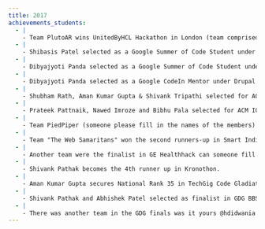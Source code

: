 ```yaml
---
title: 2017
achievements_students:
  - |
    - Team PlutoAR wins UnitedByHCL Hackathon in London (team comprised of Ankit Panda, Shourya Pratap Singh and ShushobhitPanigrahi)
  - |
    - Shibasis Patel selected as a Google Summer of Code Student under Open Astronomy
  - |
    - Dibyajyoti Panda selected as a Google Summer of Code Student under Drupal
  - |
    - Dibyajyoti Panda selected as a Google CodeIn Mentor under Drupal
  - |
    - Shubham Rath, Aman Kumar Gupta & Shivank Tripathi selected for ACM ICPC Kolkata Regionals
  - |
    - Prateek Pattnaik, Nawed Imroze and Bibhu Pala selected for ACM ICPC Amritapuri Regionals
  - |
    - Team PiedPiper (someone please fill in the names of the members) won the first prize in Smart India Hackathon.
  - |
    - Team "The Web Samaritans" won the second runners-up in Smart India Hackathon(members:Abhijeet Panda, Anuva Acharya, Sheikh  - Sohail, Sami Ur Rehman, Rohan Panda, Shubhankar Mohapatra)
  - |
    - Another team were the finalist in GE Healthhack can someone fill in their names please (cc @sr6033 @shibasisp )
  - |
    - Shivank Pathak becomes the 4th runner up in Kronothon.
  - |
    - Aman Kumar Gupta secures National Rank 35 in TechGig Code Gladiators
  - |
    - Shivank Pathak and Abhishek Patel selected as finalist in GDG BBSR Devfest Hackathon
  - |
    - There was another team in the GDG finals was it yours @hdidwania ?
---
```

